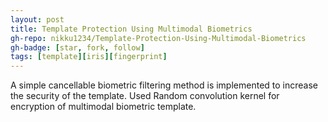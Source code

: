 ```yaml
---
layout: post
title: Template Protection Using Multimodal Biometrics
gh-repo: nikku1234/Template-Protection-Using-Multimodal-Biometrics
gh-badge: [star, fork, follow]
tags: [template][iris][fingerprint]
---
```


A simple cancellable biometric filtering method is implemented to increase the security of the
template. Used Random convolution kernel for encryption of multimodal biometric template.
